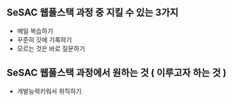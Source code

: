 ## SeSAC 웹풀스택 과정 중 지킬 수 있는 3가지
- 매일 복습하기
- 꾸준히 깃에 기록하기
- 모르는 것은 바로 질문하기

## SeSAC 웹풀스택 과정에서 원하는 것 ( 이루고자 하는 것 )
- 개발능력키워서 취직하기

